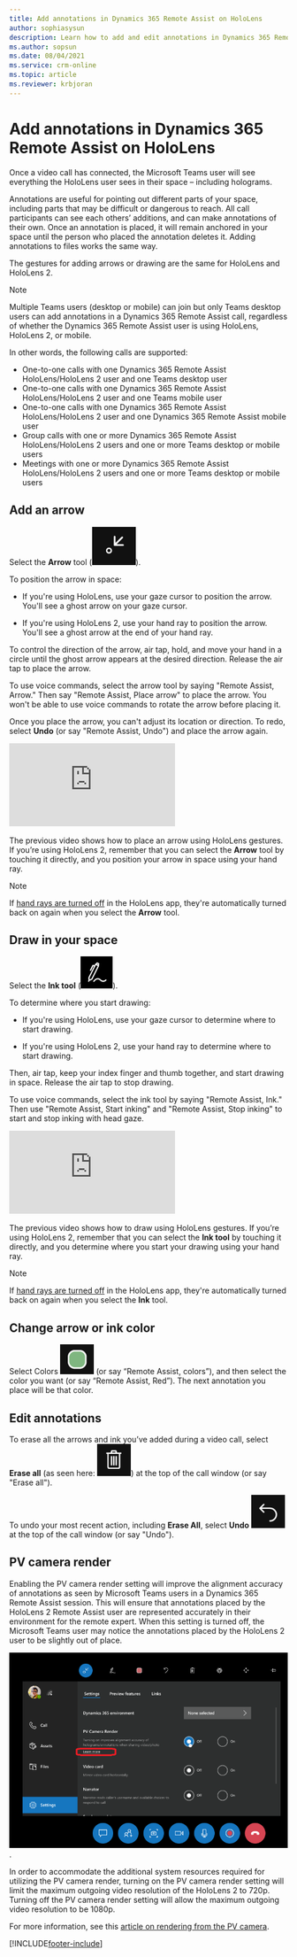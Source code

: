 ```yaml
---
title: Add annotations in Dynamics 365 Remote Assist on HoloLens
author: sophiasysun
description: Learn how to add and edit annotations in Dynamics 365 Remote Assist on HoloLens 
ms.author: sopsun
ms.date: 08/04/2021
ms.service: crm-online
ms.topic: article
ms.reviewer: krbjoran
---
```

# Add annotations in Dynamics 365 Remote Assist on HoloLens

Once a video call has connected, the Microsoft Teams user will see everything the HoloLens user sees in their space – including holograms. 

Annotations are useful for pointing out different parts of your space, including parts that may be difficult or dangerous to reach. All call participants can see each others’ additions, and can make annotations of their own. Once an annotation is placed, it will remain anchored in your space until the person who placed the annotation deletes it. Adding annotations to files works the same way.

The gestures for adding arrows or drawing are the same for HoloLens and HoloLens 2.

> [!Note]
> Multiple Teams users (desktop or mobile) can join but only Teams desktop users can add annotations in a Dynamics 365 Remote Assist call, regardless of whether the Dynamics 365 Remote Assist user is using HoloLens, HoloLens 2, or mobile.
>
> In other words, the following calls are supported:
>
> - One-to-one calls with one Dynamics 365 Remote Assist HoloLens/HoloLens 2 user and one Teams desktop user
> - One-to-one calls with one Dynamics 365 Remote Assist HoloLens/HoloLens 2 user and one Teams mobile user
> - One-to-one calls with one Dynamics 365 Remote Assist HoloLens/HoloLens 2 user and one Dynamics 365 Remote Assist mobile user
> - Group calls with one or more Dynamics 365 Remote Assist HoloLens/HoloLens 2 users and one or more Teams desktop or mobile users
> - Meetings with one or more Dynamics 365 Remote Assist HoloLens/HoloLens 2 users and one or more Teams desktop or mobile users

## Add an arrow 

Select the **Arrow** tool (![Graphic showing the arrow icon.](media/RAHL_Arrow.png)). 

To position the arrow in space:

- If you're using HoloLens, use your gaze cursor to position the arrow. You'll see a ghost arrow on your gaze cursor.  

- If you're using HoloLens 2, use your hand ray to position the arrow. You'll see a ghost arrow at the end of your hand ray.

To control the direction of the arrow, air tap, hold, and move your hand in a circle until the ghost arrow appears at the desired direction. Release the air tap to place the arrow.

To use voice commands, select the arrow tool by saying "Remote Assist, Arrow." Then say "Remote Assist, Place arrow" to place the arrow. You won't be able to use voice commands to rotate the arrow before placing it.

Once you place the arrow, you can't adjust its location or direction. To redo, select **Undo** (or say "Remote Assist, Undo") and place the arrow again.

<div class="embeddedvideo"><iframe src="https://www.microsoft.com/videoplayer/embed/RE2F9qy" frameborder="0" allowfullscreen=""></iframe></div>

The previous video shows how to place an arrow using HoloLens gestures. If you’re using HoloLens 2, remember that you can select the **Arrow** tool by touching it directly, and you position your arrow in space using your hand ray. 

> [!NOTE]
> If [hand rays are turned off](hololens-hand-rays.md) in the HoloLens app, they're automatically turned back on again when you select the **Arrow** tool.

## Draw in your space

Select the **Ink tool** (![Graphic showing the ink icon.](media/RAHL_Ink.png)).

To determine where you start drawing: 

- If you're using HoloLens, use your gaze cursor to determine where to start drawing.

- If you're using HoloLens 2, use your hand ray to determine where to start drawing.  

Then, air tap, keep your index finger and thumb together, and start drawing in space. Release the air tap to stop drawing. 

To use voice commands, select the ink tool by saying "Remote Assist, Ink." Then use "Remote Assist, Start inking" and "Remote Assist, Stop inking" to start and stop inking with head gaze. 

<div class="embeddedvideo"><iframe src="https://www.microsoft.com/videoplayer/embed/RE2F9qs" frameborder="0" allowfullscreen=""></iframe></div>

The previous video shows how to draw using HoloLens gestures. If you’re using HoloLens 2, remember that you can select the **Ink tool** by touching it directly, and you determine where you start your drawing using your hand ray. 

> [!NOTE]
> If [hand rays are turned off](hololens-hand-rays.md) in the HoloLens app, they're automatically turned back on again when you select the **Ink** tool.

## Change arrow or ink color

Select Colors ![Color](media/RAHL_Color.png "Color") (or say “Remote Assist, colors”), and then select the color you want (or say “Remote Assist, Red”). The next annotation you place will be that color.

## Edit annotations

To erase all the arrows and ink you’ve added during a video call, select **Erase all** (as seen here: ![Graphic showing the "erase all" icon, which looks like a trash can.](media/RAHL_Trash.png)) at the top of the call window (or say "Erase all").

To undo your most recent action, including **Erase All**, select **Undo** ![Graphic showing the undo icon.](media/RAHL_Undo.png) at the top of the call window (or say "Undo").

## PV camera render

Enabling the PV camera render setting will improve the alignment accuracy of annotations as seen by Microsoft Teams users in a Dynamics 365 Remote Assist session. This will ensure that annotations placed by the HoloLens 2 Remote Assist user are represented accurately in their environment for the remote expert. When this setting is turned off, the Microsoft Teams user may notice the annotations placed by the HoloLens 2 user to be slightly out of place.

![Graphic showing the PV camera render setting](media/RAHL_PVSetting.png).

In order to accommodate the additional system resources required for utilizing the PV camera render, turning on the PV camera render setting will limit the maximum outgoing video resolution of the HoloLens 2 to 720p. Turning off the PV camera render setting will allow the maximum outgoing video resolution to be 1080p.

For more information, see this [article on rendering from the PV camera](/windows/mixed-reality/develop/platform-capabilities-and-apis/mixed-reality-capture-for-developers#render-from-the-pv-camera-opt-in).


[!INCLUDE[footer-include](../includes/footer-banner.md)]
